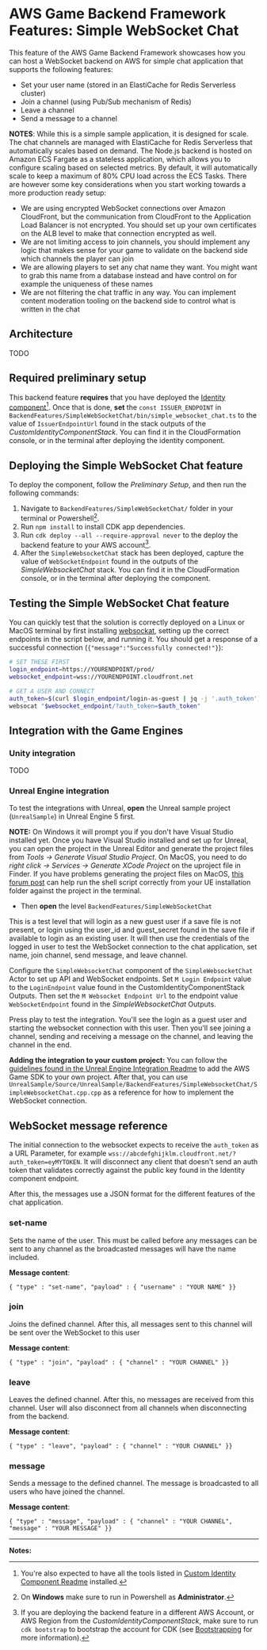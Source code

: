 # AWS Game Backend Framework Features: Simple WebSocket Chat

This feature of the AWS Game Backend Framework showcases how you can host a WebSocket backend on AWS for simple chat application that supports the following features:

* Set your user name (stored in an ElastiCache for Redis Serverless cluster)
* Join a channel (using Pub/Sub mechanism of Redis)
* Leave a channel
* Send a message to a channel

**NOTES**: While this is a simple sample application, it is designed for scale. The chat channels are managed with ElastiCache for Redis Serverless that automatically scales based on demand. The Node.js backend is hosted on Amazon ECS Fargate as a stateless application, which allows you to configure scaling based on selected metrics. By default, it will automatically scale to keep a maximum of 80% CPU load across the ECS Tasks. There are however some key considerations when you start working towards a more production ready setup:

* We are using encrypted WebSocket connections over Amazon CloudFront, but the communication from CloudFront to the Application Load Balancer is not encrypted. You should set up your own certificates on the ALB level to make that connection encrypted as well.
* We are not limiting access to join channels, you should implement any logic that makes sense for your game to validate on the backend side which channels the player can join
* We are allowing players to set any chat name they want. You might want to grab this name from a database instead and have control on for example the uniqueness of these names
* We are not filtering the chat traffic in any way. You can implement content moderation tooling on the backend side to control what is written in the chat

## Architecture

TODO 

## Required preliminary setup

This backend feature **requires** that you have deployed the [Identity component](../../CustomIdentityComponent/README.md)[^1]. Once that is done, **set** the `const ISSUER_ENDPOINT` in `BackendFeatures/SimpleWebSocketChat/bin/simple_websocket_chat.ts` to the value of `IssuerEndpointUrl` found in the stack outputs of the _CustomIdentityComponentStack_. You can find it in the CloudFormation console, or in the terminal after deploying the identity component.

## Deploying the Simple WebSocket Chat feature

To deploy the component, follow the _Preliminary Setup_, and then run the following commands:

1. Navigate to `BackendFeatures/SimpleWebSocketChat/` folder in your terminal or Powershell[^2].
2. Run `npm install` to install CDK app dependencies.
3. Run `cdk deploy --all --require-approval never` to the deploy the backend feature to your AWS account[^3].
4. After the `SimpleWebsocketChat` stack has been deployed, capture the value of `WebSocketEndpoint` found in the outputs of the _SimpleWebsocketChat_ stack. You can find it in the CloudFormation console, or in the terminal after deploying the component.

## Testing the Simple WebSocket Chat feature

You can quickly test that the solution is correctly deployed on a Linux or MacOS terminal by first installing [websockat](https://github.com/vi/websocat), setting up the correct endpoints in the script below, and running it. You should get a response of a successful connection (`{"message":"Successfully connected!"}`):

```bash
# SET THESE FIRST
login_endpoint=https://YOURENDPOINT/prod/
websocket_endpoint=wss://YOURENDPOINT.cloudfront.net

# GET A USER AND CONNECT
auth_token=$(curl $login_endpoint/login-as-guest | jq -j '.auth_token')
websocat "$websocket_endpoint/?auth_token=$auth_token"
```
## Integration with the Game Engines

### Unity integration

TODO

### Unreal Engine integration

To test the integrations with Unreal, **open** the Unreal sample project (`UnrealSample`) in Unreal Engine 5 first.

**NOTE:** On Windows it will prompt you if you don't have Visual Studio installed yet. Once you have Visual Studio installed and set up for Unreal, you can open the project in the Unreal Editor and generate the project files from *Tools -> Generate Visual Studio Project*. On MacOS, you need to do *right click -> Services -> Generate XCode Project* on the uproject file in Finder. If you have problems generating the project files on MacOS, [this forum post](https://forums.unrealengine.com/t/generate-xcode-project-doesnt-do-anything/123149/3) can help run the shell script correctly from your UE installation folder against the project in the terminal.

* Then **open** the level `BackendFeatures/SimpleWebSocketChat`

This is a test level that will login as a new guest user if a save file is not present, or login using the user_id and guest_secret found in the save file if available to login as an existing user. It will then use the credentials of the logged in user to test the WebSocket connection to the chat application, set name, join channel, send message, and leave channel.

Configure the `SimpleWebsocketChat` component of the `SimpleWebsocketChat` Actor to set up API and WebSocket endpoints. Set `M Login Endpoint` value to the `LoginEndpoint` value found in the CustomIdentityComponentStack Outputs. Then set the `M Websocket Endpoint Url` to the endpoint value `WebSocketEndpoint` found in the *SimpleWebsocketChat* Outputs.

Press play to test the integration. You'll see the login as a guest user and starting the websocket connection with this user. Then you'll see joining a channel, sending and receiving a message on the channel, and leaving the channel in the end.

**Adding the integration to your custom project:** You can follow the [guidelines found in the Unreal Engine Integration Readme](../../UnrealSample/README.md#adding-the-sdk-to-an-existing-project) to add the AWS Game SDK to your own project. After that, you can use `UnrealSample/Source/UnrealSample/BackendFeatures/SimpleWebsocketChat/SimpleWebsocketChat.cpp.cpp` as a reference for how to implement the WebSocket connection.

## WebSocket message reference

The initial connection to the websocket expects to receive the `auth_token` as a URL Parameter, for example `wss://abcdefghijklm.cloudfront.net/?auth_token=eyMYTOKEN`. It will disconnect any client that doesn't send an auth token that validates correctly against the public key found in the Identity component endpoint.

After this, the messages use a JSON format for the different features of the chat application.

### set-name

Sets the name of the user. This must be called before any messages can be sent to any channel as the broadcasted messages will have the name included.

**Message content**:

`{ "type" : "set-name", "payload" : { "username" : "YOUR NAME" }}`

### join

Joins the defined channel. After this, all messages sent to this channel will be sent over the WebSocket to this user

**Message content**:

`{ "type" : "join", "payload" : { "channel" : "YOUR CHANNEL" }}`

### leave

Leaves the defined channel. After this, no messages are received from this channel. User will also disconnect from all channels when disconnecting from the backend.

**Message content**:

`{ "type" : "leave", "payload" : { "channel" : "YOUR CHANNEL" }}`

### message

Sends a message to the defined channel. The message is broadcasted to all users who have joined the channel.

**Message content**:

`{ "type" : "message", "payload" : { "channel" : "YOUR CHANNEL", "message" : "YOUR MESSAGE" }}`

---

**Notes:**

[^1]: You're also expected to have all the tools listed in [Custom Identity Component Readme](../../CustomIdentityComponent/README.md#deploy-the-custom-identity-component) installed.  
[^2]: On **Windows** make sure to run in Powershell as **Administrator**.  
[^3]: If you are deploying the backend feature in a different AWS Account, or AWS Region from the _CustomIdentityComponentStack_, make sure to run ```cdk bootstrap``` to bootstrap the account for CDK (see [Bootstrapping](https://docs.aws.amazon.com/cdk/v2/guide/bootstrapping.html) for more information).  
[^4]: Run the command with just the `--dry-run` parameter first to verify script functionality.